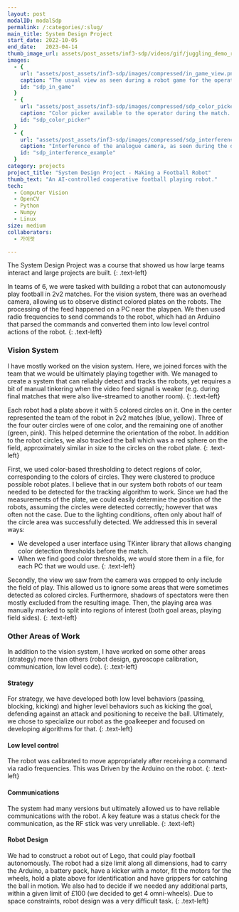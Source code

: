 ```yaml
---
layout: post
modalID: modalSdp
permalink: /:categories/:slug/
main_title: System Design Project
start_date: 2022-10-05
end_date:   2023-04-14
thumb_image_url: assets/post_assets/inf3-sdp/videos/gif/juggling_demo_r2.gif
images:
  - {
    url: "assets/post_assets/inf3-sdp/images/compressed/in_game_view.png",
    caption: "The usual view as seen during a robot game for the operator. Robots that are detected have their orientation shown. Rectangles represent threat (red) and defense zones (black).",
    id: "sdp_in_game"
  }
  - {
    url: "assets/post_assets/inf3-sdp/images/compressed/sdp_color_picker.png",
    caption: "Color picker available to the operator during the match. If needed, the operator can rebalance the color detection thresholds and generally observe the state of the robot.",
    id: "sdp_color_picker"
  }
  - {
    url: "assets/post_assets/inf3-sdp/images/compressed/sdp_interference_example.png",
    caption: "Interference of the analogue camera, as seen during the development of the vision system.",
    id: "sdp_interference_example"
  }
category: projects
project_title: "System Design Project - Making a Football Robot"
thumb_text: "An AI-controlled cooperative football playing robot."
tech:
  - Computer Vision
  - OpenCV
  - Python
  - Numpy
  - Linux
size: medium
collaborators:
  - 가이랏

---
```


<div class="post-content-markdown">

The System Design Project was a course that showed us how large teams interact and large projects are built.
{: .text-left}

In teams of 6, we were tasked with building a robot that can autonomously play football in 2v2 matches. For the vision system, there was an overhead camera, allowing us to observe distinct colored plates on the robots. The processing of the feed happened on a PC near the playpen. We then used radio frequencies to send commands to the robot, which had an Arduino that parsed the commands and converted them into low level control actions of the robot.
{: .text-left}

### Vision System
I have mostly worked on the vision system. Here, we joined forces with the team that we would be ultimately playing together with. We managed to create a system that can reliably detect and tracks the robots, yet requires a bit of manual tinkering when the video feed signal is weaker (e.g. during final matches that were also live-streamed to another room).
{: .text-left}

Each robot had a plate above it with 5 colored circles on it. One in the center represented the team of the robot in 2v2 matches (blue, yellow). Three of the four outer circles were of one color, and the remaining one of another (green, pink). This helped determine the orientation of the robot. In addition to the robot circles, we also tracked the ball which was a red sphere on the field, approximately similar in size to the circles on the robot plate.
{: .text-left}

First, we used color-based thresholding to detect regions of color, corresponding to the colors of circles. They were clustered to produce possible robot plates. I believe that in our system both robots of our team needed to be detected for the tracking algorithm to work. Since we had the measurements of the plate, we could easily determine the position of the robots, assuming the circles were detected correctly; however that was often not the case. Due to the lighting conditions, often only about half of the circle area was successfully detected. We addressed this in several ways:
* We developed a user interface using TKinter library that allows changing color detection thresholds before the match.
* When we find good color thresholds, we would store them in a file, for each PC that we would use.
{: .text-left}

Secondly, the view we saw from the camera was cropped to only include the field of play. This allowed us to ignore some areas that were sometimes detected as colored circles. Furthermore, shadows of spectators were then mostly excluded from the resulting image. Then, the playing area was manually marked to split into regions of interest (both goal areas, playing field sides).
{: .text-left}

### Other Areas of Work
In addition to the vision system, I have worked on some other areas (strategy) more than others (robot design, gyroscope calibration, communication, low level code).
{: .text-left}

#### Strategy
For strategy, we have developed both low level behaviors (passing, blocking, kicking) and higher level behaviors such as kicking the goal, defending against an attack and positioning to receive the ball. Ultimately, we chose to specialize our robot as the goalkeeper and focused on developing algorithms for that.
{: .text-left}

#### Low level control
The robot was calibrated to move appropriately after receiving a command via radio frequencies. This was Driven by the Arduino on the robot.
{: .text-left}

#### Communications
The system had many versions but ultimately allowed us to have reliable communications with the robot. A key feature was a status check for the communication, as the RF stick was very unreliable.
{: .text-left}

#### Robot Design
We had to construct a robot out of Lego, that could play football autonomously. The robot had a size limit along all dimensions, had to carry the Arduino, a battery pack, have a kicker with a motor, fit the motors for the wheels, hold a plate above for identification and have grippers for catching the ball in motion. We also had to decide if we needed any additional parts, within a given limit of £100 (we decided to get 4 omni-wheels). Due to space constraints, robot design was a very difficult task.
{: .text-left}

</div>
